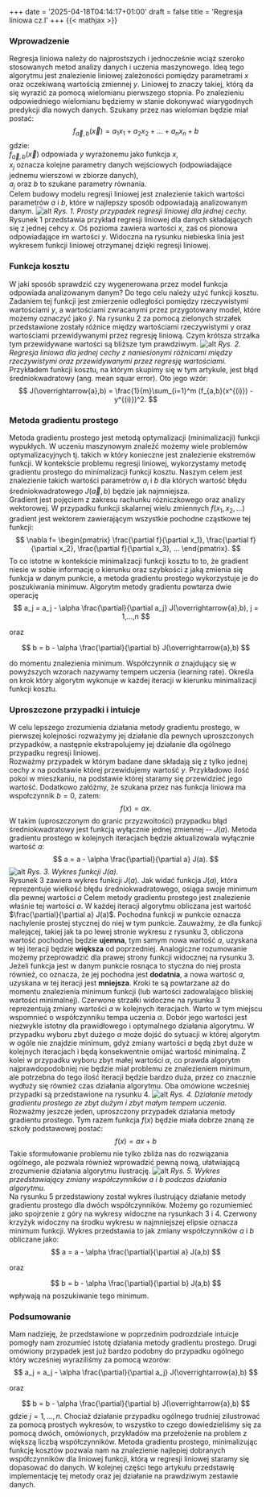 +++
date = '2025-04-18T04:14:17+01:00'
draft = false
title = 'Regresja liniowa cz.I'
+++
{{< mathjax >}}
### Wprowadzenie
Regresja liniowa należy do najprostszych i jednocześnie wciąż szeroko stosowanych metod analizy danych i uczenia maszynowego. Ideą tego algorytmu jest znalezienie liniowej zależoności pomiędzy parametrami $x$ oraz oczekiwaną wartością zmiennej $y$. Liniowej to znaczy takiej, którą da się wyrazić za pomocą wielomianu pierwszego stopnia. Po znalezieniu odpowiedniego wielomianu będziemy w stanie dokonywać wiarygodnych predykcji dla nowych danych. Szukany przez nas wielomian będzie miał postać:
$$
    f_{ \overrightarrow{a},b}(\overrightarrow{x}) = a_1x_1 + a_2x_2 + ... +a_nx_n + b 
$$
gdzie:\
$f_{ \overrightarrow{a},b}(\overrightarrow{x})$ odpowiada $y$ wyrażonemu jako funkcja $x$, \
$x_j$ oznacza kolejne parametry danych wejściowych (odpowiadające jednemu wierszowi w zbiorze danych),\
$a_j$ oraz $b$ to szukane parametry równania.\
Celem budowy modelu regresji liniowej jest znalezienie takich wartości parametrów $a$ i $b$, które w najlepszy sposób odpowiadają analizowanym danym.
![alt](/images/reg_lin1.png)
*Rys. 1. Prosty przypadek regresji liniowej dla jednej cechy.*\
Rysunek 1 przedstawia przykład regresji liniowej dla danych składających się z jednej cehcy $x$. Oś pozioma zawiera wartości $x$, zaś oś pionowa odpowiadające im wartości $y$. Widoczna na rysunku niebieska linia jest wykresem funkcji liniowej otrzymanej dzięki regresji liniowej.
### Funkcja kosztu
W jaki sposób sprawdzić czy wygenerowana przez model funkcja odpowiada analizowanym danym? Do tego celu należy użyć funkcji kosztu. Zadaniem tej funkcji jest zmierzenie odległości pomiędzy rzeczywistymi wartościami $y$, a wartościami zwracanymi przez przygotowany model, które możemy oznaczyć jako $\widehat{y}$. Na rysunku 2 za pomocą zielonych strzałek przedstawione zostały różnice między wartościami rzeczywistymi y oraz wartościami przewidywanymi przez regresję liniową. Czym krótsza strzałka tym przewidywane wartości są bliższe tym prawdziwym.
![alt](/images/reg_lin2.png)
*Rys. 2. Regresja liniowa dla jednej cechy z naniesionymi różnicami między rzeczywistymi oraz przewidywanymi przez regresję wartościami.*\
Przykładem funkcji kosztu, na którym skupimy się w tym artykule, jest błąd średniokwadratowy (ang. mean squar error). Oto jego wzór:
$$ 
J(\overrightarrow{a},b) = \frac{1}{m}\sum_{i=1}^m (f_{a,b}(x^{(i)}) - y^{(i)})^2.
$$
### Metoda gradientu prostego
Metoda gradientu prostego jest metodą optymalizacji (minimalizacji) funkcji wypukłych. W uczeniu maszynowym znaleźć możemy wiele problemów optymalizacyjnych tj. takich w który konieczne jest znalezienie ekstremów funkcji. W kontekście problemu regresji liniowej, wykorzystamy metodę gradientu prostego do minimalizacji funkcji kosztu. Naszym celem jest znalezienie takich wartości parametrów $a_i$ i $b$ dla których wartość błędu średniokwadratowego $J(\overrightarrow{a},b)$ będzie jak najmniejsza.\
 Gradient jest pojęciem z zakresu rachunku rózniczkowego oraz analizy wektorowej. W przypadku funkcji skalarnej wielu zmiennych $f(x_1, x_2, ...)$ gradient jest wektorem zawierającym wszystkie pochodne cząstkowe tej funkcji:
$$
\nabla f= \begin{pmatrix}
\frac{\partial f}{\partial x_1}, \frac{\partial f}{\partial x_2}, \frac{\partial f}{\partial x_3}, ...
\end{pmatrix}.
$$
To co istotne w kontekście minimalizacji funkcji kosztu to to, że gradient niesie w sobie informację o kierunku oraz szybkości z jaką zmienia się funkcja w danym punkcie, a metoda gradientu prostego wykorzystuje je do poszukiwania minimuw. Algorytm metody gradientu powtarza dwie operację
$$
        a_j = a_j - \alpha \frac{\partial}{\partial a_j} J(\overrightarrow{a},b), j = 1,...,n
$$

oraz 

$$
        b = b - \alpha \frac{\partial}{\partial b} J(\overrightarrow{a},b)
$$

do momentu znalezienia minimum. Współczynnik $\alpha$ znajdujący się w powyższych wzorach nazywamy tempem uczenia (learning rate). Określa on krok który algorytm wykonuje w każdej iteracji w kierunku minimalizacji funkcji kosztu.
### Uproszczone przypadki i intuicje
W celu lepszego zrozumienia działania metody gradientu prostego, w pierwszej kolejności rozważymy jej działanie dla pewnych uproszczonych przypadków, a następnie ekstrapolujemy jej działanie dla ogólnego przypadku regresji liniowej.\
Rozważmy przypadek w którym badane dane składają się z tylko jednej cechy $x$ na podstawie której przewidujemy wartość $y$. Przykładowo ilość pokoi w mieszkaniu, na podstawie której staramy się przewidzieć jego wartość. Dodatkowo załóżmy, że szukana przez nas funkcja liniowa ma wspołczynnik $b=0$, zatem:
$$
    f(x) = ax.
$$
W takim (uproszczonym do granic przyzwoitości) przypadku błąd średniokwadratowy jest funkcją wyłącznie jednej zmiennej -- $J(a)$. Metoda gradientu prostego w kolejnych iteracjach będzie aktualizowala wyłącznie wartość $a$:
$$
a = a - \alpha \frac{\partial}{\partial a} J(a).
$$
![alt](/images/reg_lin3.png)
*Rys. 3. Wykres funkcji J(a).*\
Rysunek 3 zawiera wykres funkcji $J(a)$. Jak widać funkcja $J(a)$, która reprezentuje wielkość błędu średniokwadratowego, osiąga swoje minimum dla pewnej wartości $a$ Celem metody gradientu prostego jest znalezienie właśnie tej wartości $a$. W każdej iteracji algorytmu obliczana jest wartość $\frac{\partial}{\partial a} J(a)$. Pochodna funkcji w punkcie oznacza nachylenie prostej stycznej do niej w tym punkcie. Zauważmy, że dla funkcji malejącej, takiej jak ta po lewej stronie wykresu z rysunku 3, obliczona wartość pochodnej będzie **ujemna**, tym samym nowa wartość $a$, uzyskana w tej iteracji będzie **większa** od poprzedniej. Analogiczne rozumowanie możemy przeprowadzić dla prawej strony funkcji widocznej na rysunku 3. Jeżeli funkcja jest w danym punkcie rosnąca to styczna do niej prosta również, co oznacza, że jej pochodna jest **dodatnia**, a nowa wartość $a$, uzyskana w tej iteracji jest **mniejsza**. Kroki te są powtarzane aż do momentu znalezienia minimum funkcji (lub wartości zadowalająco bliskiej wartości minimalnej). Czerwone strzałki widoczne na rysunku 3 reprezentują zmiany wartości $a$ w kolejnych iteracjach. Warto w tym miejscu wspomnieć o współczynniku tempa uczenia $\alpha$. Dobór jego wartości jest niezwykle istotny dla prawidłowego i optymalnego działania algorytmu. W przypadku wyboru zbyt dużego $\alpha$ może dojść do sytuacji w której algorytm w ogóle nie znajdzie minimum, gdyż zmiany wartości $a$ będą zbyt duże w kolejnych iteracjach i będą konsekwentnie omijać wartość minimalną. Z kolei w przypadku wyboru zbyt małej wartości $\alpha$, co prawda algorytm najprawdopodobniej nie będzie miał problemu ze znalezieniem minimum, ale potrzebna do tego ilość iteracji będzie bardzo duża, przez co znacznie wydłuży się również czas działania algorytmu. Oba omówione wcześniej przypadki są przedstawione na rysunku 4.
![alt](/images/reg_lin4.png)
*Rys. 4. Działanie metody gradientu prostego ze zbyt dużym i zbyt małym tempem uczenia.*\
Rozważmy jeszcze jeden, uproszczony przypadek działania metody gradientu prostego. Tym razem funkcja $f(x)$ będzie miała dobrze znaną ze szkoły podstawowej postać:
$$
f(x) = ax + b
$$
Takie sformułowanie problemu nie tylko zbliża nas do rozwiązania ogólnego, ale pozwala również wprowadzić pewną nową, ułatwiającą zrozumienie działania algorytmu ilustrację.
![alt](/images/reg_lin5.png)
*Rys. 5. Wykres przedstawiający zmiany współczynników $a$ i $b$ podczas działania algorytmu.*\
Na rysunku 5 przedstawiony został wykres ilustrujący działanie metody gradientu prostego dla dwóch współczynników. Możemy go rozumiemieć jako spojrzenie z góry na wykresy widoczne na rysunkach 3 i 4. Czerwony krzyżyk widoczny na środku wykresu w najmniejszej elipsie oznacza minimum funkcji. Wykres przedstawia to jak zmiany współczynników $a$ i $b$ obliczane jako:
$$
        a = a - \alpha \frac{\partial}{\partial a} J(a,b) 
$$

oraz 

$$
        b = b - \alpha \frac{\partial}{\partial b} J(a,b)
$$ 
wpływają na poszukiwanie tego minimum.
### Podsumowanie
Mam nadzieję, że przedstawione w poprzednim podrozdziale intuicje pomogły nam zrozumieć istotę działania metody gradientu prostego. Drugi omówiony przypadek jest już bardzo podobny do przypadku ogólnego który wcześniej wyraziliśmy za pomocą wzorów:
$$
        a_j = a_j - \alpha \frac{\partial}{\partial a_j} J(\overrightarrow{a},b) 
$$

oraz 

$$
        b = b - \alpha \frac{\partial}{\partial b} J(\overrightarrow{a},b)
$$
gdzie $j = 1, ..., n$. Chociaż działanie przypadku ogólnego trudniej zilustrować za pomocą prostych wykresów, to wszystko to czego dowiedzieliśmy się za pomocą dwóch, omówionych, przykładów ma przełożenie na problem z większą liczbą współczynników. Metoda gradientu prostego, minimalizując funkcję kosztów pozwala nam na znalezienie najlepiej dobranych współczynników dla liniowej funkcji, którą w regresji liniowej staramy się dopasować do danych. W kolejnej części tego artykułu przedstawię implementację tej metody oraz jej działanie na prawdziwym zestawie danych.
